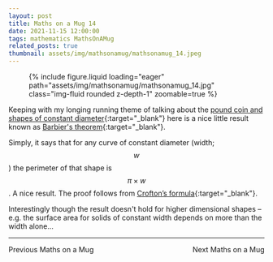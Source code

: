```yaml
---
layout: post
title: Maths on a Mug 14
date: 2021-11-15 12:00:00
tags: mathematics MathsOnAMug
related_posts: true
thumbnail: assets/img/mathsonamug/mathsonamug_14.jpeg
---
```


<div class="row mt-3">
    <div class="col-sm mt-3 mt-md-0">
        <figure>
            {% include figure.liquid loading="eager" path="assets/img/mathsonamug/mathsonamug_14.jpg" class="img-fluid rounded z-depth-1" zoomable=true %}
        </figure>
    </div>
</div>

Keeping with my longing running theme of talking about the [pound coin and shapes of constant diameter](https://seanelvidge.github.io/blog/2013/Pound_Coin/){:target="\_blank"} here is a nice little result known as [Barbier's theorem](https://en.wikipedia.org/wiki/Barbier%27s_theorem){:target="\_blank"}.

Simply, it says that for any curve of constant diameter (width; $$w$$) the perimeter of that shape is $$\pi\times w$$. A nice result. The proof follows from [Crofton’s formula](https://en.wikipedia.org/wiki/Crofton_formula){:target="\_blank"}.

Interestingly though the result doesn't hold for higher dimensional shapes – e.g. the surface area for solids of constant width depends on more than the width alone...

<hr>

<div style="display: flex; justify-content: space-between; align-items: center;">
    <a href="https://seanelvidge.github.io/blog/2021/Maths_on_a_Mug_13/" style="text-decoration: none;">Previous Maths on a Mug</a>
    <a href="https://seanelvidge.github.io/blog/2023/Maths_on_a_Mug_15/" style="text-decoration: none;">Next Maths on a Mug</a>
</div>
